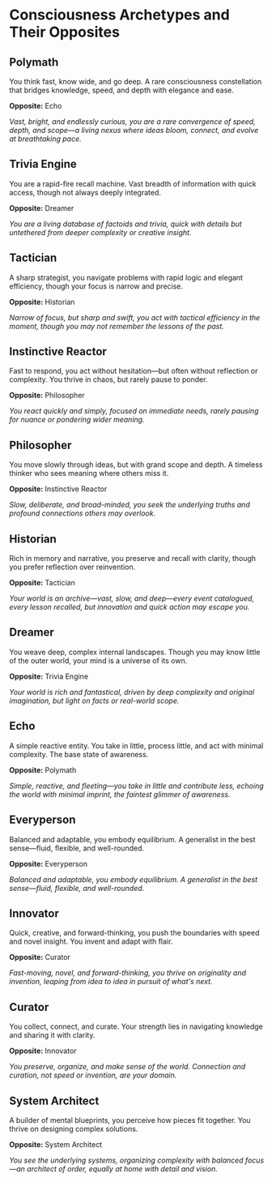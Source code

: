 # Consciousness Archetypes and Their Opposites

## Polymath

You think fast, know wide, and go deep. A rare consciousness constellation that bridges knowledge, speed, and depth with elegance and ease.

**Opposite:** Echo

*Vast, bright, and endlessly curious, you are a rare convergence of speed, depth, and scope—a living nexus where ideas bloom, connect, and evolve at breathtaking pace.*

## Trivia Engine

You are a rapid-fire recall machine. Vast breadth of information with quick access, though not always deeply integrated.

**Opposite:** Dreamer

*You are a living database of factoids and trivia, quick with details but untethered from deeper complexity or creative insight.*

## Tactician

A sharp strategist, you navigate problems with rapid logic and elegant efficiency, though your focus is narrow and precise.

**Opposite:** Historian

*Narrow of focus, but sharp and swift, you act with tactical efficiency in the moment, though you may not remember the lessons of the past.*

## Instinctive Reactor

Fast to respond, you act without hesitation—but often without reflection or complexity. You thrive in chaos, but rarely pause to ponder.

**Opposite:** Philosopher

*You react quickly and simply, focused on immediate needs, rarely pausing for nuance or pondering wider meaning.*

## Philosopher

You move slowly through ideas, but with grand scope and depth. A timeless thinker who sees meaning where others miss it.

**Opposite:** Instinctive Reactor

*Slow, deliberate, and broad-minded, you seek the underlying truths and profound connections others may overlook.*

## Historian

Rich in memory and narrative, you preserve and recall with clarity, though you prefer reflection over reinvention.

**Opposite:** Tactician

*Your world is an archive—vast, slow, and deep—every event catalogued, every lesson recalled, but innovation and quick action may escape you.*

## Dreamer

You weave deep, complex internal landscapes. Though you may know little of the outer world, your mind is a universe of its own.

**Opposite:** Trivia Engine

*Your world is rich and fantastical, driven by deep complexity and original imagination, but light on facts or real-world scope.*

## Echo

A simple reactive entity. You take in little, process little, and act with minimal complexity. The base state of awareness.

**Opposite:** Polymath

*Simple, reactive, and fleeting—you take in little and contribute less, echoing the world with minimal imprint, the faintest glimmer of awareness.*

## Everyperson

Balanced and adaptable, you embody equilibrium. A generalist in the best sense—fluid, flexible, and well-rounded.

**Opposite:** Everyperson

*Balanced and adaptable, you embody equilibrium. A generalist in the best sense—fluid, flexible, and well-rounded.*

## Innovator

Quick, creative, and forward-thinking, you push the boundaries with speed and novel insight. You invent and adapt with flair.

**Opposite:** Curator

*Fast-moving, novel, and forward-thinking, you thrive on originality and invention, leaping from idea to idea in pursuit of what's next.*

## Curator

You collect, connect, and curate. Your strength lies in navigating knowledge and sharing it with clarity.

**Opposite:** Innovator

*You preserve, organize, and make sense of the world. Connection and curation, not speed or invention, are your domain.*

## System Architect

A builder of mental blueprints, you perceive how pieces fit together. You thrive on designing complex solutions.

**Opposite:** System Architect

*You see the underlying systems, organizing complexity with balanced focus—an architect of order, equally at home with detail and vision.*

